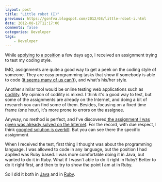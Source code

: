 ```yaml
---
layout: post
title: "Little robot (I)"
previous: https://gonfva.blogspot.com/2012/08/little-robot-i.html
date: 2012-08-17T12:17:00
comments: false
categories: Developer
tags:
    - Developer
---
```


While [applying to a position](https://gonfva.blogspot.com.es/2012/08/a-great-experience-applying-to-position.html) a few days ago, I received an assignment trying to test my coding style.


IMO, assignments are quite a good way to get a peek on the coding style of someone. They are easy&nbsp;programming&nbsp;tasks that show if somebody is able to code ([it seems many of us can't](http://www.codinghorror.com/blog/2007/02/why-cant-programmers-program.html)), and what's his/her style.


Another similar tool would be online testing web applications such as [codility](http://codility.com/).&nbsp;My opinion of codility is mixed. I think it's a good way to test, but some of the assignments are already on the Internet, and doing a bit of research you can find some of them. Besides, focusing on a fixed time frame (one hour), it's more prone to errors on the&nbsp;assignee.


Anyway, no method is perfect, and I've&nbsp;discovered[ the assignment I was given was already solved on the Internet](https://github.com/alexwibowo/Robot). For the record, with due respect, I think [googled solution is overkill](https://github.com/alexwibowo/Robot/tree/master/src/main/java/au/com/anz/robot/command). But you can see there the specific assignment.


When I received the test, first thing I thought was about the programming language. I was allowed to code in any language, but the position I had applied was Ruby based. I was more comfortable doing it in Java, but wanted to do it in Ruby. What if I wasn't able to do it right in Ruby? Better to do it right first, and then to try to show the point I am at in Ruby.


So I did it both in [Java](https://github.com/gonfva/assignments/tree/master/gfvRobotJava) and in [Ruby](https://github.com/gonfva/assignments/tree/master/gfv_robot_ruby).






<div>
</div>
